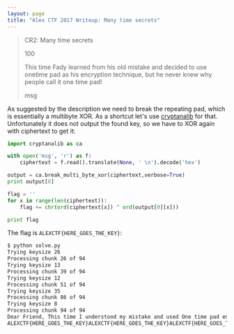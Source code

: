 ```yaml
---
layout: page
title: "Alex CTF 2017 Writeup: Many time secrets"
---
```


> CR2: Many time secrets
>
> 100
> 
> This time Fady learned from his old mistake and decided to use onetime pad as his encryption technique, but he never knew why people call it one time pad!
>
> msg

As suggested by the description we need to break the repeating pad, which is essentially a multibyte XOR. As a shortcut let's use [cryptanalib](https://github.com/nccgroup/featherduster) for that. Unfortunately it does not output the found key, so we have to XOR again with ciphertext to get it:

```python
import cryptanalib as ca

with open('msg', 'r') as f:
    ciphertext = f.read().translate(None, ' \n').decode('hex')

output = ca.break_multi_byte_xor(ciphertext,verbose=True)
print output[0]

flag = ''
for x in range(len(ciphertext)):
    flag += chr(ord(ciphertext[x]) ^ ord(output[0][x]))

print flag
```

The flag is ```ALEXCTF{HERE_GOES_THE_KEY}```:

```sh
$ python solve.py 
Trying keysize 26
Processing chunk 26 of 94
Trying keysize 13
Processing chunk 39 of 94
Trying keysize 12
Processing chunk 51 of 94
Trying keysize 35
Processing chunk 86 of 94
Trying keysize 8
Processing chunk 94 of 94
Dear Friend, This time I understood my mistake and used One time pad encryption scheme, I heard that it is the only encryption method that is mathematically proven to be not cracked ever if the key is kept secure, Let Me know if you agree with me to use this encryption scheme always.
ALEXCTF{HERE_GOES_THE_KEY}ALEXCTF{HERE_GOES_THE_KEY}ALEXCTF{HERE_GOES_THE_KEY}ALEXCTF{HERE_GOES_THE_KEY}ALEXCTF{HERE_GOES_THE_KEY}ALEXCTF{HERE_GOES_THE_KEY}ALEXCTF{HERE_GOES_THE_KEY}ALEXCTF{HERE_GOES_THE_KEY}ALEXCTF{HERE_GOES_THE_KEY}ALEXCTF{HERE_GOES_THE_KEY}ALEXCTF{HERE_GOES_THE_KE
```
